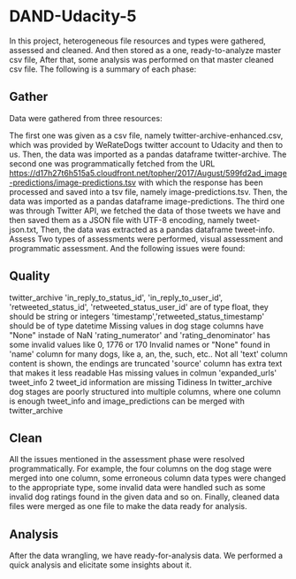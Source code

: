 # DAND-Udacity-5

In this project, heterogeneous file resources and types were gathered, assessed and cleaned. And then stored as a one, ready-to-analyze master csv file, After that, some analysis was performed on that master cleaned csv file. The following is a summary of each phase:

## Gather
Data were gathered from three resources:

The first one was given as a csv file, namely twitter-archive-enhanced.csv, which was provided by WeRateDogs twitter account to Udacity and then to us. Then, the data was imported as a pandas dataframe twitter-archive.
The second one was programmatically fetched from the URL https://d17h27t6h515a5.cloudfront.net/topher/2017/August/599fd2ad_image-predictions/image-predictions.tsv with which the response has been processed and saved into a tsv file, namely image-predictions.tsv. Then, the data was imported as a pandas dataframe image-predictions.
The third one was through Twitter API, we fetched the data of those tweets we have and then saved them as a JSON file with UTF-8 encoding, namely tweet-json.txt, Then, the data was extracted as a pandas dataframe tweet-info.
Assess
Two types of assessments were performed, visual assessment and programmatic assessment. And the following issues were found:

## Quality
twitter_archive
'in_reply_to_status_id', 'in_reply_to_user_id', 'retweeted_status_id', 'retweeted_status_user_id' are of type float, they should be string or integers
'timestamp','retweeted_status_timestamp' should be of type datetime
Missing values in dog stage columns have "None" instade of NaN
'rating_numerator' and 'rating_denominator' has some invalid values like 0, 1776 or 170
Invalid names or "None" found in 'name' column for many dogs, like a, an, the, such, etc..
Not all 'text' column content is shown, the endings are truncated
'source' column has extra text that makes it less readable
Has missing values in colmun 'expanded_urls'
tweet_info
2 tweet_id information are missing
Tidiness
In twitter_archive dog stages are poorly structured into multiple columns, where one column is enough
tweet_info and image_predictions can be merged with twitter_archive

## Clean
All the issues mentioned in the assessment phase were resolved programmatically. For example, the four columns on the dog stage were merged into one column, some erroneous column data types were changed to the appropriate type, some invalid data were handled such as some invalid dog ratings found in the given data and so on. Finally, cleaned data files were merged as one file to make the data ready for analysis.


## Analysis
After the data wrangling, we have ready-for-analysis data. We performed a quick analysis and elicitate some insights about it.
